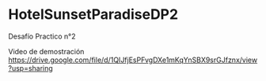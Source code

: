 # HotelSunsetParadiseDP2
Desafío Practico n°2

Video de demostración
https://drive.google.com/file/d/1QIJfjEsPFvgDXe1mKqYnSBX9srGJfznx/view?usp=sharing
